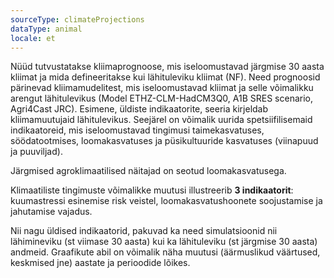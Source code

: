 ```yaml
---
sourceType: climateProjections
dataType: animal
locale: et
---
```

Nüüd tutvustatakse kliimaprognoose, mis iseloomustavad järgmise 30 aasta kliimat ja mida defineeritakse kui lähituleviku kliimat (NF). Need prognoosid pärinevad kliimamudelitest, mis iseloomustavad kliimat ja selle võimalikku arengut lähitulevikus (Model ETHZ-CLM-HadCM3Q0, A1B SRES scenario, Agri4Cast JRC).
Esimene, üldiste indikaatorite, seeria kirjeldab kliimamuutujaid lähitulevikus. Seejärel on võimalik uurida spetsiifilisemaid indikaatoreid, mis iseloomustavad tingimusi taimekasvatuses, söödatootmises, loomakasvatuses ja püsikultuuride kasvatuses (viinapuud ja puuviljad).

Järgmised agroklimaatilised näitajad on seotud loomakasvatusega.

Klimaatiliste tingimuste võimalikke muutusi illustreerib **3 indikaatorit**:
kuumastressi esinemise risk veistel, loomakasvatushoonete soojustamise ja
jahutamise vajadus.

Nii nagu üldised indikaatorid, pakuvad ka need simulatsioonid nii lähimineviku
(st viimase 30 aasta) kui ka lähituleviku (st järgmise 30 aasta) andmeid.
Graafikute abil on võimalik näha muutusi (äärmuslikud väärtused, keskmised jne)
aastate ja perioodide lõikes.
